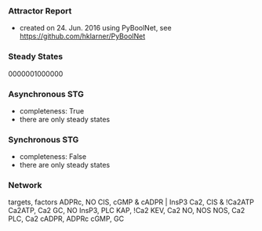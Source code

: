

### Attractor Report
 * created on 24. Jun. 2016 using PyBoolNet, see https://github.com/hklarner/PyBoolNet

### Steady States
0000001000000

### Asynchronous STG
 * completeness: True
 * there are only steady states

### Synchronous STG
 * completeness: False
 * there are only steady states

### Network
targets, factors
ADPRc,     NO
CIS,       cGMP & cADPR | InsP3
Ca2,       CIS & !Ca2ATP
Ca2ATP,    Ca2
GC,        NO
InsP3,     PLC
KAP,       !Ca2
KEV,       Ca2
NO,        NOS
NOS,       Ca2
PLC,       Ca2
cADPR,     ADPRc
cGMP,      GC


